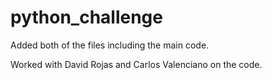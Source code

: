 # python_challenge
Added both of the files including the main code.

Worked with David Rojas and Carlos Valenciano on the code.
